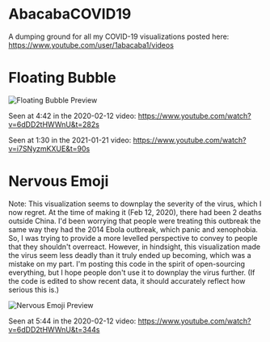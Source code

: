 # AbacabaCOVID19
A dumping ground for all my COVID-19 visualizations posted here: https://www.youtube.com/user/1abacaba1/videos

# Floating Bubble

![Floating Bubble Preview](https://github.com/carykh/AbacabaCOVID19/blob/main/floatingBubble/floatingBubblePreview.png?raw=true)

Seen at 4:42 in the 2020-02-12 video: https://www.youtube.com/watch?v=6dDD2tHWWnU&t=282s

Seen at 1:30 in the 2021-01-21 video: https://www.youtube.com/watch?v=i7SNyzmKXUE&t=90s

# Nervous Emoji

Note: This visualization seems to downplay the severity of the virus, which I now regret. At the time of making it (Feb 12, 2020), there had been 2 deaths outside China. I'd been worrying that people were treating this outbreak the same way they had the 2014 Ebola outbreak, which panic and xenophobia. So, I was trying to provide a more levelled perspective to convey to people that they shouldn't overreact. However, in hindsight, this visualization made the virus seem less deadly than it truly ended up becoming, which was a mistake on my part. I'm posting this code in the spirit of open-sourcing everything, but I hope people don't use it to downplay the virus further. (If the code is edited to show recent data, it should accurately reflect how serious this is.)

![Nervous Emoji Preview](https://github.com/carykh/AbacabaCOVID19/blob/main/nervousEmoji/nervousEmojiPreview.png?raw=true)

Seen at 5:44 in the 2020-02-12 video: https://www.youtube.com/watch?v=6dDD2tHWWnU&t=344s

